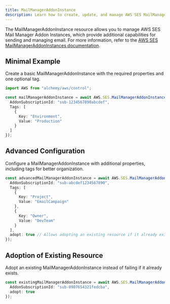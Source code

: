 ```yaml
---
title: MailManagerAddonInstance
description: Learn how to create, update, and manage AWS SES MailManagerAddonInstances using Alchemy Cloud Control.
---
```



The MailManagerAddonInstance resource allows you to manage AWS SES Mail Manager Addon Instances, which provide additional capabilities for sending and managing email. For more information, refer to the [AWS SES MailManagerAddonInstances documentation](https://docs.aws.amazon.com/ses/latest/userguide/).

## Minimal Example

Create a basic MailManagerAddonInstance with the required properties and one optional tag.

```ts
import AWS from "alchemy/aws/control";

const mailManagerAddonInstance = await AWS.SES.MailManagerAddonInstance("myMailManagerAddon", {
  AddonSubscriptionId: "sub-1234567890abcdef",
  Tags: [
    {
      Key: "Environment",
      Value: "Production"
    }
  ]
});
```

## Advanced Configuration

Configure a MailManagerAddonInstance with additional properties, including tags for better organization.

```ts
const advancedMailManagerAddonInstance = await AWS.SES.MailManagerAddonInstance("advancedMailManagerAddon", {
  AddonSubscriptionId: "sub-abcdef1234567890",
  Tags: [
    {
      Key: "Project",
      Value: "EmailCampaign"
    },
    {
      Key: "Owner",
      Value: "DevTeam"
    }
  ],
  adopt: true // Allows adopting an existing resource if it already exists
});
```

## Adoption of Existing Resource

Adopt an existing MailManagerAddonInstance instead of failing if it already exists.

```ts
const existingMailManagerAddonInstance = await AWS.SES.MailManagerAddonInstance("adoptExistingMailManagerAddon", {
  AddonSubscriptionId: "sub-0987654321fedcba",
  adopt: true
});
```
